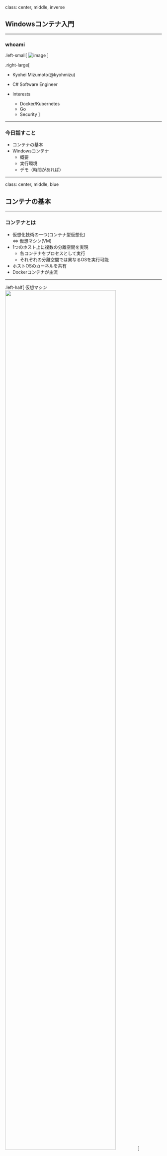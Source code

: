 class: center, middle, inverse
## Windowsコンテナ入門

---
### whoami

.left-small[
    ![image](https://pbs.twimg.com/profile_images/994762110792953856/EheEvqBY_400x400.jpg)
]

.right-large[
- Kyohei Mizumoto(@kyohmizu)

- C# Software Engineer

- Interests
    - Docker/Kubernetes
    - Go
    - Security
]

---
### 今日話すこと

- コンテナの基本
- Windowsコンテナ
  - 概要
  - 実行環境
  - デモ（時間があれば）

---
class: center, middle, blue
## コンテナの基本

---
### コンテナとは

- 仮想化技術の一つ(コンテナ型仮想化)  
  ⇔ 仮想マシン(VM)
- 1つのホスト上に複数の分離空間を実現
  - 各コンテナをプロセスとして実行
  - それぞれの分離空間では異なるOSを実行可能
- ホストOSのカーネルを共有
- Dockerコンテナが主流

---
.left-half[
  仮想マシン
  <img src="https://docs.microsoft.com/ja-jp/dotnet/architecture/microservices/container-docker-introduction/media/image3.png" width=84%>
]

.right-half[
  コンテナ
  <img src="https://docs.microsoft.com/ja-jp/dotnet/architecture/microservices/container-docker-introduction/media/image4.png" width=84%>
]

.zoom0[
  <u><https://docs.microsoft.com/ja-jp/dotnet/architecture/microservices/container-docker-introduction/docker-defined></u>
]

---
### コンテナの特徴

仮想マシンとの相違

- 軽量(オーバーヘッドが少ない)
- 起動が高速
- 分離レベルはあまり高くない
  - セキュリティリスクに注意  
    → Rootlessコンテナの利用  
    → gVisorによるサンドボックス化

---
### コンテナを支える技術

.half[
- namespace
  - プロセスID、ユーザ等を分離
  - コンテナからホストのプロセス、ユーザは見えない
]

- cgroups
  - CPU、メモリ等のリソースを分離
  - リソースの使用量を制限

---
### Windowsでのコンテナ利用

.half[
- Docker Desktop for Windows
  - 仮想マシン上でコンテナ実行を実行
  - Hyper-Vを使用  
  <u><https://docs.docker.com/docker-for-windows/></u>
]

- Docker Toolbox（非推奨）
  - レガシーなデスクトッププログラム
  - Oracle VM VirtualBoxを使用  
  <u><https://docs.docker.com/toolbox/></u>

---
class: center, middle, blue
## Windowsコンテナ

---
### Windowsコンテナ

- コンテナでWindows Serverを実行
- Docker Desktop for Windowsでのみ実行可能

---
### ベースイメージ

- Windows Server Core
  - 従来の .NET framework アプリケーション用
- Nano Server
  - .NET Core アプリケーション用
- Windows
  - Windows API のフルセット
- Windows IoT Core
  - IoT アプリケーション用

※イメージは Docker Hub から取得可能

---
### 分離モード

.half-2[
- 2つの分離モード
  - プロセス分離（Process Isolation）
  - Hyper-V分離（Hyper-V isolation）
- 使用するイメージは共通
  - 実行時のオプションで選択する
]

.zoom1[
  <u><https://docs.microsoft.com/ja-jp/virtualization/windowscontainers/manage-containers/hyperv-container></u>
]

---
### プロセス分離

- ホストOS上のプロセスとしてコンテナを実行  
  - ホストOSとカーネルを共有
- 起動が早く、オーバーヘッドが少ない
- 開発、テスト用

<center><img src="https://docs.microsoft.com/en-us/virtualization/windowscontainers/manage-containers/media/container-arch-process.png" width=100%></center>

---
### Hyper-V分離

- Hyper-Vの仮想マシン上でコンテナを実行  
  - ホストOSとカーネルを共有しない
- 分離レベルが高い
- 本番環境に適している

<center><img src="https://docs.microsoft.com/en-us/virtualization/windowscontainers/manage-containers/media/container-arch-hyperv.png" width=100%><center>

---
### コンテナホストの要件

.half-2[
.zoom2[
- Windows Server 2016、Windows Server 2019、  
  Windows 10 Professional または Enterprise
- Hyper-Vの機能が有効になっている（Hyper-V分離）
- OSが「C:」にインストールされいている（プロセス分離）
- BIOSで仮想化が有効になっている
  - ホストOSがHyper-V仮想マシンの場合、nested virtualization の有効化が必要
]
]

.zoom1[
  <u><https://docs.microsoft.com/ja-jp/virtualization/windowscontainers/deploy-containers/system-requirements></u>
]

---
### コンテナOSバージョンの互換性

.half-2[
- プロセス分離
  - ホストOSと同じバージョンのみ実行可能
- Hyper-V分離
  - ホストOSと同じか、古いバージョンのみ実行可能
]

.zoom1[
  <u><https://docs.microsoft.com/ja-jp/virtualization/windowscontainers/deploy-containers/version-compatibility></u>
]

---
### Windowsコンテナの実行

- プロセス分離

```powershell
docker run -it --isolation=process `
mcr.microsoft.com/windows/servercore:ltsc2019 cmd
```

- Hyper-V分離

```powershell
docker run -it --isolation=hyperv `
mcr.microsoft.com/windows/servercore:ltsc2019 cmd
```

---
class: center, middle, blue
## デモ

---
### 参考

.zoom1[
Microsoftドキュメント（翻訳に難あり）  
<u><https://docs.microsoft.com/ja-jp/virtualization/windowscontainers/></u>

＠ITの記事  
<u><https://www.atmarkit.co.jp/ait/articles/1902/07/news024.html></u>

Docker実践ガイド第2版  
<u><https://book.impress.co.jp/books/1118101052></u>
]

---
class: center, middle, blue
## 宣伝

---
<center><img src="cndk.png" width=100%><center>

<u><https://cloudnativedays.jp/cndk2019/></u>

---
<center><img src="cndk-tweet.png" width=75%><center>

.zoom1[
<u><https://twitter.com/cloudnativedays/status/1186154959517044736></u>
]

---
class: center, middle, blue
### ありがとうございました！